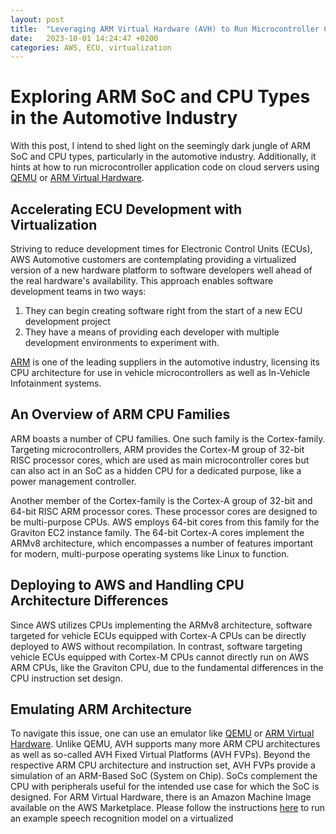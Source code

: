 ```yaml
---
layout: post
title:  "Leveraging ARM Virtual Hardware (AVH) to Run Microcontroller Code in the Cloud"
date:   2023-10-01 14:24:47 +0200
categories: AWS, ECU, virtualization
---
```

# Exploring ARM SoC and CPU Types in the Automotive Industry

With this post, I intend to shed light on the seemingly dark jungle of ARM SoC and CPU types, particularly in the automotive industry. Additionally, it hints at how to run microcontroller application code on cloud servers using [QEMU](https://www.qemu.org/) or [ARM Virtual Hardware](https://www.arm.com/products/development-tools/simulation/virtual-hardware).

## Accelerating ECU Development with Virtualization 

Striving to reduce development times for Electronic Control Units (ECUs), AWS Automotive customers are contemplating providing a virtualized version of a new hardware platform to software developers well ahead of the real hardware's availability. This approach enables software development teams in two ways: 
1. They can begin creating software right from the start of a new ECU development project
2. They have a means of providing each developer with multiple development environments to experiment with.

[ARM](https://www.arm.com/) is one of the leading suppliers in the automotive industry, licensing its CPU architecture for use in vehicle microcontrollers as well as In-Vehicle Infotainment systems.

## An Overview of ARM CPU Families

ARM boasts a number of CPU families. One such family is the Cortex-family. Targeting microcontrollers, ARM provides the Cortex-M group of 32-bit RISC processor cores, which are used as main microcontroller cores but can also act in an SoC as a hidden CPU for a dedicated purpose, like a power management controller.

Another member of the Cortex-family is the Cortex-A group of 32-bit and 64-bit RISC ARM processor cores. These processor cores are designed to be multi-purpose CPUs. AWS employs 64-bit cores from this family for the Graviton EC2 instance family. The 64-bit Cortex-A cores implement the ARMv8 architecture, which encompasses a number of features important for modern, multi-purpose operating systems like Linux to function.

## Deploying to AWS and Handling CPU Architecture Differences 

Since AWS utilizes CPUs implementing the ARMv8 architecture, software targeted for vehicle ECUs equipped with Cortex-A CPUs can be directly deployed to AWS without recompilation. In contrast, software targeting vehicle ECUs equipped with Cortex-M CPUs cannot directly run on AWS ARM CPUs, like the Graviton CPU, due to the fundamental differences in the CPU instruction set design.

## Emulating ARM Architecture

To navigate this issue, one can use an emulator like [QEMU](https://www.qemu.org/) or [ARM Virtual Hardware](https://www.arm.com/products/development-tools/simulation/virtual-hardware). Unlike QEMU, AVH supports many more ARM CPU architectures as well as so-called AVH Fixed Virtual Platforms (AVH FVPs). Beyond the respective ARM CPU architecture and instruction set, AVH FVPs provide a simulation of an ARM-Based SoC (System on Chip). SoCs complement the CPU with peripherals useful for the intended use case for which the SoC is designed. For ARM Virtual Hardware, there is an Amazon Machine Image available on the AWS Marketplace. Please follow the instructions [here](https://arm-software.github.io/AVH/main/infrastructure/html/AWS.html) to run an example speech recognition model on a virtualized


